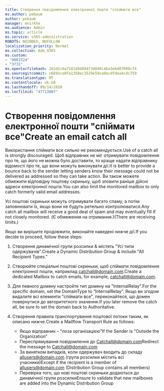 ```yaml
---
title: Створення повідомлення електронної пошти "спіймати все"
ms.author: pebaum
author: pebaum
manager: mnirkhe
ms.audience: Admin
ms.topic: article
ms.service: o365-administration
ROBOTS: NOINDEX, NOFOLLOW
localization_priority: Normal
ms.collection: Adm_O365
ms.custom:
- "9001524"
- "3732"
ms.openlocfilehash: 262d2c6a7181d94094f3d840c4ba3ebd07000cf4
ms.sourcegitcommit: c6692ce0fa1358ec3529e59ca0ecdfdea4cdc759
ms.translationtype: MT
ms.contentlocale: uk-UA
ms.lasthandoff: 09/14/2020
ms.locfileid: "47713007"
---
```

# <a name="create-an-email-catch-all"></a><span data-ttu-id="31b6c-102">Створення повідомлення електронної пошти "спіймати все"</span><span class="sxs-lookup"><span data-stu-id="31b6c-102">Create an email catch all</span></span>

<span data-ttu-id="31b6c-103">Використання спіймати все сильно не рекомендується.</span><span class="sxs-lookup"><span data-stu-id="31b6c-103">Use of a catch all is strongly discouraged.</span></span> <span data-ttu-id="31b6c-104">Щоб відправник не міг отримувати повідомлення про те, що його не можна було доставити, то краще надати відправнику відомості про те, що вони можуть виконувати дії.</span><span class="sxs-lookup"><span data-stu-id="31b6c-104">It is better to provide a bounce back to the sender letting senders know their message could not be delivered as addressed so they can take action.</span></span> <span data-ttu-id="31b6c-105">Ви також можете обмежити відповідну поштову скриньку, щоб зловити раніше дійсні адреси електронної пошти.</span><span class="sxs-lookup"><span data-stu-id="31b6c-105">You can also limit the monitored mailbox to only catch formerly valid email addresses.</span></span> 

<span data-ttu-id="31b6c-106">Усі поштові скриньки можуть отримувати багато спаму, а потім заповнювати їх, якщо вони не будуть ретельно контролюватися.</span><span class="sxs-lookup"><span data-stu-id="31b6c-106">Any catch all mailbox will receive a good deal of spam and may eventually fill if not closely monitored.</span></span> <span data-ttu-id="31b6c-107">(Є обмеження на отримання.)</span><span class="sxs-lookup"><span data-stu-id="31b6c-107">(There are receiving limits.)</span></span> 

<span data-ttu-id="31b6c-108">Якщо ви вирішите продовжити, виконайте наведені нижче дії.</span><span class="sxs-lookup"><span data-stu-id="31b6c-108">If you decide to proceed, follow these steps:</span></span>

1. <span data-ttu-id="31b6c-109">Створення динамічної групи розсилки & містять "Усі типи одержувачів".</span><span class="sxs-lookup"><span data-stu-id="31b6c-109">Create a Dynamic Distribution Group & include "All Recipient Types."</span></span>

2. <span data-ttu-id="31b6c-110">Створюйте спеціальні поштові скриньки, щоб спіймати повідомлення електронної пошти, наприклад catchall@domain.com.</span><span class="sxs-lookup"><span data-stu-id="31b6c-110">Create a dedicated Mailbox to catch emails, for example, catchall@domain.com.</span></span>

3. <span data-ttu-id="31b6c-111">Для певного домену настройте тип домену на "InternalRelay".</span><span class="sxs-lookup"><span data-stu-id="31b6c-111">For the specific domain, set the DomainType to “InternalRelay”.</span></span> <span data-ttu-id="31b6c-112">Якщо ви згодом видалите всі елементи "спіймати все", переконайтеся, що домен повернутися до авторитетного значення.</span><span class="sxs-lookup"><span data-stu-id="31b6c-112">If you later remove the catch all, be sure to set the domain back to Authoritative.</span></span>

4. <span data-ttu-id="31b6c-113">Створення правила транспортування поштової потоки таким, як описано нижче.</span><span class="sxs-lookup"><span data-stu-id="31b6c-113">Create a Mailflow Transport Rule as follows:</span></span>

    - <span data-ttu-id="31b6c-114">Якщо відправник – "поза організацією"</span><span class="sxs-lookup"><span data-stu-id="31b6c-114">If the Sender is "Outside the Organization"</span></span>
    - <span data-ttu-id="31b6c-115">Переспрямування повідомлення до Catchall@domain.com</span><span class="sxs-lookup"><span data-stu-id="31b6c-115">Redirect the message to Catchall@domain.com</span></span>
    - <span data-ttu-id="31b6c-116">За винятком випадків, коли одержувач входить до складу allusers@domain.com (група розсилки містить всі учасники)</span><span class="sxs-lookup"><span data-stu-id="31b6c-116">Except if the recipient is a member of allusers@domain.com (Distribution Group contains all members)</span></span>
    - <span data-ttu-id="31b6c-117">Перевірка того, що нові поштові скриньки додаються до динамічної групи розсилки</span><span class="sxs-lookup"><span data-stu-id="31b6c-117">Ensure to validate that new mailboxes are added into the Dynamic Distribution Group</span></span>
